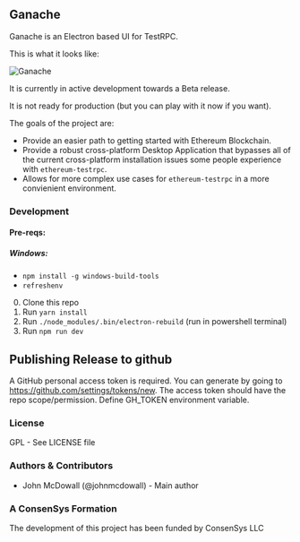 ## Ganache

Ganache is an Electron based UI for TestRPC.

This is what it looks like:

![Ganache](https://github.com/trufflesuite/ganache/blob/master/.github/images/ganache_screenshot.jpg)

It is currently in active development towards a Beta release.

It is not ready for production (but you can play with it now if you want).

The goals of the project are:

- Provide an easier path to getting started with Ethereum Blockchain.
- Provide a robust cross-platform Desktop Application that bypasses all of the current cross-platform installation issues some people experience with `ethereum-testrpc`.
- Allows for more complex use cases for `ethereum-testrpc` in a more convienient environment.

### Development
#### Pre-reqs:
##### Windows: 
- `npm install -g windows-build-tools`
- `refreshenv`

0. Clone this repo
0. Run `yarn install`
0. Run `./node_modules/.bin/electron-rebuild`     (run in powershell terminal)
0. Run `npm run dev`

## Publishing Release to github

A GitHub personal access token is required. You can generate by going to https://github.com/settings/tokens/new. The access token should have the repo scope/permission. Define GH_TOKEN environment variable.



### License

GPL - See LICENSE file

### Authors & Contributors

- John McDowall (@johnmcdowall) - Main author

### A ConsenSys Formation

The development of this project has been funded by ConsenSys LLC
